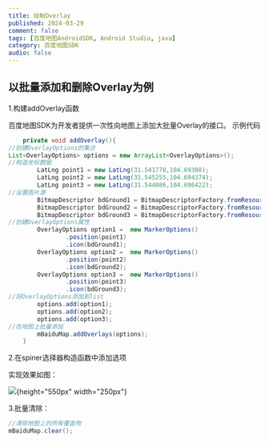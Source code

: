 ```yaml
---
title: 绘制Overlay
published: 2024-03-29
comment: false 
tags: [百度地图AndroidSDK, Android Studio, java]
category: 百度地图SDK
audio: false
---
```

## 以批量添加和删除Overlay为例

1.构建addOverlay函数

百度地图SDK为开发者提供一次性向地图上添加大批量Overlay的接口。
示例代码

```java
    private void addOverlay(){
//创建OverlayOptions的集合
List<OverlayOptions> options = new ArrayList<OverlayOptions>();
//构造坐标数据
        LatLng point1 = new LatLng(31.541778,104.69308);
        LatLng point2 = new LatLng(31.545255,104.694374);
        LatLng point3 = new LatLng(31.544086,104.696422);
//设置图片源
        BitmapDescriptor bdGround1 = BitmapDescriptorFactory.fromResource(R.drawable.overlay_1);
        BitmapDescriptor bdGround2 = BitmapDescriptorFactory.fromResource(R.drawable.overlay_2);
        BitmapDescriptor bdGround3 = BitmapDescriptorFactory.fromResource(R.drawable.overlay_3);
//创建OverlayOptions属性
        OverlayOptions option1 =  new MarkerOptions()
                .position(point1)
                .icon(bdGround1);
        OverlayOptions option2 =  new MarkerOptions()
                .position(point2)
                .icon(bdGround2);
        OverlayOptions option3 =  new MarkerOptions()
                .position(point3)
                .icon(bdGround3);
//将OverlayOptions添加到list
        options.add(option1);
        options.add(option2);
        options.add(option3);
//在地图上批量添加
        mBaiduMap.addOverlays(options);
    }
```

2.在spiner选择器构造函数中添加选项

实现效果如图：

![](https://lesmorts.github.io/picx-images-hosting/Screenshot_20240328_153851.45hfn19mpv.webp){height="550px" width="250px"}

3.批量清除：

```java
//清除地图上的所有覆盖物
mBaiduMap.clear();
```
